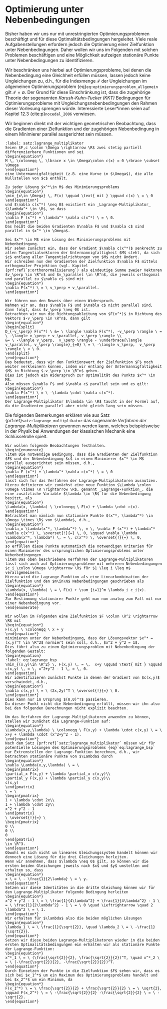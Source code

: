 # Optimierung unter Nebenbedingungen

Bisher haben wir uns nur mit unrestringierten Optimierungsproblemen beschäftigt und für diese Optimalitätsbedingungen hergeleitet.
Viele reale Aufgabenstellungen erfordern jedoch die Optimierung einer Zielfunktion unter Nebenbedingungen.
Daher wollen wir uns im Folgenden mit solchen Problemen beschäftigen und eine Möglichkeit aufzeigen stationäre Punkte unter Nebenbedingungen zu identifizieren.

Wir beschränken uns hierbei auf Optimierungsprobleme, bei denen die Nebenbedingung eine Gleichheit erfüllen müssen, lassen jedoch keine Ungleichungen zu, d.h., für die Indexmenge $\mathcal{I}$ der Ungleichungen im allgemeinen Optimierungsproblem {eq}`eq:optimierungsproblem_allgemein` gilt $\mathcal{I} = \emptyset$.
Der Grund für diese Einschränkung ist, dass die zugehörige Theorie der sogenannten _Karush-Kuhn-Tucker (KKT)_ Bedingungen für Optimierungsprobleme mit Ungleichungsnebenbedingungen den Rahmen dieser Vorlesung sprengen würde.
Interessierte Leser*innen seien auf Kapitel 12.3 {cite:p}`nocedal_2006` verwiesen.

Wir beginnen direkt mit der wichtigen geometrischen Beobachtung, dass die Gradienten einer Zielfunktion und der zugehörigen Nebenbedingung in einem Minimierer parallel ausgerichtet sein müssen.

````{prf:theorem} Lagrange-Multiplikatoren
:label: satz:lagrange_multiplikator
Seien $F,c \colon \Omega \rightarrow \R$ zwei stetig partiell differenzierbare Funktionen und sei
\begin{equation*}
M \, \coloneqq \, \lbrace x \in \Omega\colon c(x) = 0 \rbrace \subset \Omega
\end{equation*}
eine Untermannigfaltigkeit (z.B. eine Kurve in $\Omega$), die alle Nullstellen von $c$ enthält.

Zu jeder Lösung $x^*\in M$ des Minimierungsproblems
\begin{equation*}
\min_{x\in \Omega} \, F(x) \qquad \text{ mit } \qquad c(x) \ = \ 0
\end{equation*}
und $\nabla c(x^*) \neq 0$ existiert ein _Lagrange-Multiplikator_ $\lambda^* \in \R$, so dass
\begin{equation*}
\nabla F (x^*) + \lambda^* \nabla c(x^*) \ = \ 0.
\end{equation*}
Das heißt die beiden Gradienten $\nabla F$ und $\nabla c$ sind parallel in $x^* \in \Omega$.
````

````{prf:proof}
Sei $x^* \in M$ eine Lösung des Minimierungsproblems mit Nebenbedingung.
Wir sehen zunächst ein, dass der Gradient $\nabla c(x^*)$ senkrecht zu allen Tangentialvektoren der Untermannigfaltigkeit $M$ steht, da sich $c$ entlang aller Tangentialrichtungen von $M$ nicht ändert.
Wir schreiben nun den Gradienten der Zielfunktion $\nabla F$ mittels orthogonaler Projektion (vgl. Kapitel {prf:ref}`s:orthonormalisierung`) als eindeutige Summe zweier Vektoren $v_\perp \in \R^n$ und $v_\parallel \in \R^n$, die jeweils orthogonal und parallel zu $\nabla c$ sind mit
\begin{equation*}
\nabla F(x^*) \ = \ v_\perp + v_\parallel.
\end{equation*}

Wir führen nun den Beweis über einen Widerspruch.
Nehmen wir an, dass $\nabla F$ und $\nabla c$ nicht parallel sind, dann folgt, dass $v_\perp \neq 0$ ist.
Betrachten wir nun die Richtungsableitung von $F(x^*)$ in Richtung des Vektors $-v_\perp \in \R^n$, dann gilt
\begin{equation*}
\begin{split}
D_{-v_\perp} F(x^*) \ &= \ \langle \nabla F(x^*), -v_\perp \rangle \ = \ -\langle v_\perp + v_\parallel, v_\perp \rangle \\
&= \ -\langle v_\perp,  v_\perp \rangle - \underbrace{\langle v_\parallel, v_\perp \rangle}_{=0} \ = \ -\langle v_\perp,  v_\perp \rangle \ < \ 0.
\end{split}
\end{equation*}
Das bedeutet, dass wir den Funktionswert der Zielfunktion $F$ noch weiter verkleinern können, indem wir entlang der Untermannigfaltigkeit $M$ in Richtung $-v_\perp \in \R^n$ gehen.
Dies ist jedoch ein Widerspruch zur Optimalität des Punkts $x^* \in M$.
Also müssen $\nabla F$ und $\nabla c$ parallel sein und es gilt:
\begin{equation*}
\nabla F(x^*) \ = \ -\lambda \cdot \nabla c(x^*).
\end{equation*}
Der Lagrange-Multiplikator $\lambda \in \R$ taucht in der Formel auf, da die Gradienten parallel aber nicht gleich lang sein müssen.
````

Die folgenden Bemerkungen erklären wie aus Satz {prf:ref}`satz:lagrange_multiplikator` das sogenannte _Verfahren der Lagrange-Multiplikatoren_ gewonnen werden kann, welches beispielsweise in der Physik bei Anwendungen der klassischen Mechanik eine Schlüsselrolle spielt.

````{prf:remark}
Wir wollen folgende Beobachtungen festhalten.
\begin{enumerate}
\item Die notwendige Bedingung, dass die Gradienten der Zielfunktion $F$ und der Nebenbedingung $c$ in einem Minimierer $x^* \in M$ parallel ausgerichtet sein müssen, d.h.,
\begin{equation*}
\nabla F (x^*) + \lambda^* \nabla c(x^*) \ = \ 0
\end{equation*}
lässt sich für das Verfahren der Lagrange-Multiplikatoren ausnutzen.
Hierzu definieren wir zunächst eine neue Funktion $\Lambda \colon \Omega \times \R \rightarrow \R$, genannt _Lagrange-Funktion_, die eine zusätzliche Variable $\lambda \in \R$ für die Nebenbedingung besitzt, als
\begin{equation*}
\Lambda(x, \lambda) \ \coloneqq \ F(x) + \lambda \cdot c(x).
\end{equation*}
Betrachtet man nämlich nun stationäre Punkte $(x^*, \lambda^*) \in \Omega \times \R$ von $\Lambda$, d.h.,
\begin{equation*}
\nabla_x \Lambda(x^*, \lambda^*) \, = \, \nabla F (x^*) + \lambda^* \nabla c(x^*) \, \overset{!}{=} \, 0, \qquad \nabla_\lambda \Lambda(x^*, \lambda*) \, = \, c(x^*) \, \overset{!}{=} \, 0,
\end{equation*}
so erfüllen diese Punkte automatisch die notwendigen Kriterien für einen Minimierer des ursprünglichen Optimierungsproblems unter Nebenbedingungen.
\item Das oben beschriebene Verfahren der Lagrange-Multiplikatoren lässt sich auch auf Optimierungsprobleme mit mehreren Nebenbedingungen $c_i \colon \Omega \rightarrow \R$ für $1 \leq i \leq m$ verallgemeinern.
Hierzu wird die Lagrange-Funktion als eine Linearkombination der Zielfunktion und den $m\in\N$ Nebenbedingungen geschrieben als
\begin{equation*}
\Lambda(x, \lambda) \ = \ F(x) + \sum_{i=1}^m \lambda_i c_i(x).
\end{equation*}
Zur Bestimmung stationärer Punkte geht man nun analog zum Fall mit nur einer Nebenbedingung vor.
\end{enumerate}
````

````{prf:example}
Wir wollen im Folgenden eine Zielfunktion $F \colon \R^2 \rightarrow \R$ mit
\begin{equation*}
F(x,y) \ \coloneqq \ x + y
\end{equation*}
minimieren unter der Nebenbedingung, dass der Lösungsvektor $x^* = (x,y)^T \in \R^2$ normiert sein soll, d.h., $x^2 + y^2 = 1$.
Dies führt also zu einem Optimierungsproblem mit Nebenbedingung der folgenden Gestalt:
\begin{equation}
:label: eq:lagrange_bsp
\min_{(x,y)\in \R^2} \, F(x,y) \, = \,  x+y \qquad \text{ mit } \qquad c(x,y) \, = \, x^2+y^2 - 1 \, = \, 0.
\end{equation}
Wir identifizieren zunächst Punkte in denen der Gradient von $c(x,y)$ verschwindet, d.h.,
\begin{equation*}
\nabla c(x,y) \ = \ (2x,2y)^T \ \overset{!}{=} \ 0.
\end{equation*}
Dies kann nur im Ursprung $(0,0)^T$ passieren.
Da dieser Punkt nicht die Nebenbedingung erfüllt, müssen wir ihn also bei den folgenden Berechnungen nicht explizit beachten.

Um das Verfahren der Lagrange-Multiplikatoren anwenden zu können, stellen wir zunächst die Lagrange-Funktion auf:
\begin{equation*}
\Lambda(x,y,\lambda) \ \coloneqq \ F(x,y) + \lambda \cdot c(x,y) \ = \ x+y + \lambda \cdot (x^2+y^2 - 1).
\end{equation*}
Nach dem Satz {prf:ref}`satz:lagrange_multiplikator` müssen wir für potentielle Lösungen des Optimierungsproblems {eq}`eq:lagrange_bsp` nur Extremstellen der Lagrange-Funktion berechnen, d.h., wir betrachten stationäre Punkte von $\Lambda$ durch
\begin{equation*}
\nabla \Lambda(x,y,\lambda) \ = \ 
\begin{pmatrix}
\partial_x F(x,y) + \lambda \partial_x c(x,y)\\
\partial_y F(x,y) + \lambda \partial_y c(x,y)\\
c(x,y)
\end{pmatrix} 
\ = \
\begin{pmatrix}
1 + \lambda \cdot 2x\\
1 + \lambda \cdot 2y\\
x^2 + y^2 - 1
\end{pmatrix} 
\ \overset{!}{=} \ 
\begin{pmatrix}
0 \\
0 \\
0
\end{pmatrix}
\in \R^3.
\end{equation*}
Obwohl es sich nicht um lineares Gleichungssystem handelt können wir dennoch eine Lösung für die drei Gleichungen herleiten.
Wenn wir annehmen, dass $\lambda \neq 0$ gilt, so können wir die ersten beiden Gleichungen jeweils nach $x$ und $y$ umstellen und erhalten so, dass
\begin{equation*}
x \ = \ - \frac{1}{2\lambda} \ = \ y.
\end{equation*}
Setzen wir diese Identitäten in die dritte Gleichung können wir für den Lagrange-Multiplikator folgende Bedingung herleiten
\begin{equation*}
x^2 + y^2 - 1 \ = \ \frac{1}{4\lambda^2} + \frac{1}{4\lambda^2} - 1 \ = \ \frac{1}{2\lambda^2} - 1 \ = \ 0 \quad \Leftrightarrow \quad 2 \lambda^2 \ = \ 1.
\end{equation*}
Wir erhalten für $\lambda$ also die beiden möglichen Lösungen
\begin{equation*}
\lambda_1 \ = \ \frac{1}{\sqrt{2}}, \quad \lambda_2 \ = \ -\frac{1}{\sqrt{2}}.
\end{equation*}
Setzen wir diese beiden Lagrange-Multiplikatoren wieder in die beiden ersten Optimalitätsbedingungen ein erhalten wir als stationäre Punkte der Lagrange-Funktion:
\begin{equation*}
x^*_1 \ = \ (\frac{\sqrt{2}}{2}, \frac{\sqrt{2}}{2})^T, \quad x^*_2 \ = \ (-\frac{\sqrt{2}}{2}, -\frac{\sqrt{2}}{2})^T.
\end{equation*}
Durch Einsetzen der Punkte in die Zielfunktion $F$ sehen wir, dass es sich bei $x_1^*$ um ein Maximum des Optimierungsproblems handelt und bei $x_2^*$ um ein Minimum, da
\begin{equation*}
F(x_1^*) \ = \ \frac{\sqrt{2}}{2} + \frac{\sqrt{2}}{2} \ = \ \sqrt{2}, \qquad F(x_2^*) \ = \ -\frac{\sqrt{2}}{2} -\frac{\sqrt{2}}{2} \ = \ -\sqrt{2}.
\end{equation*}
````
